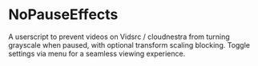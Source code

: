 # NoPauseEffects
A  userscript to prevent videos on Vidsrc / cloudnestra from turning grayscale when paused, with optional transform scaling blocking. Toggle settings via menu for a seamless viewing experience.
